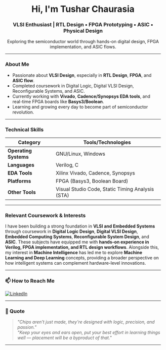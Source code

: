 <h1 align="center">Hi, I'm Tushar Chaurasia</h1>
<h3 align="center">VLSI Enthusiast | RTL Design • FPGA Prototyping • ASIC • Physical Design</h3>

<p align="center">
  Exploring the semiconductor world through hands-on digital design, FPGA implementation, and ASIC flows.
</p>

---

### About Me

- Passionate about **VLSI Design**, especially in **RTL Design**, **FPGA**, and **ASIC flow**.
- Completed coursework in Digital Logic, Digital VLSI Design, Reconfigurable Systems, and ASIC.
- Currently working with **Vivado**, **Cadence/Synopsys EDA tools**, and real-time FPGA boards like **Basys3/Boolean**.
- Learning and growing every day to become part of semiconductor revolution.

---

### Technical Skills

| Category         | Tools/Technologies |
|------------------|--------------------|
| **Operating Systems** | GNU/Linux, Windows |
| **Languages**         | Verilog, C |
| **EDA Tools**         | Xilinx Vivado, Cadence, Synopsys |
| **Platforms**         | FPGA (Basys3, Boolean Board) |
| **Other Tools**       | Visual Studio Code, Static Timing Analysis (STA) |

---

### Relevant Coursework & Interests
I have been building a strong foundation in **VLSI and Embedded Systems** through coursework in **Digital Logic Design**, **Digital VLSI Design**, **Embedded Computing Systems**, **Reconfigurable System Design**, and **ASIC**. These subjects have equipped me with **hands-on experience in Verilog, FPGA implementation, and RTL design workflows**. Alongside this, my interest in **Machine Intelligence** has led me to explore **Machine Learning and Deep Learning** concepts, providing a broader perspective on how intelligent systems can complement hardware-level innovations.

---

### 📫 How to Reach Me

<p align="left">
  <a href="https://www.linkedin.com/in/tushar-chaurasia-ab398a202" target="_blank">
    <img src="https://img.shields.io/badge/LinkedIn-blue?style=for-the-badge&logo=linkedin" alt="LinkedIn"/>
  </a>
</p>

---

### 💬 Quote

> *"Chips aren't just made, they're designed with logic, precision, and passion."*  
> *"Keep your eyes and ears open, put your best effort in learning things well — placement will be a byproduct of that."*

---

